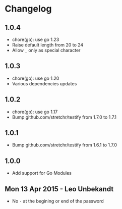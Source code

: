 # Changelog

## 1.0.4

* chore(go): use go 1.23
* Raise default length from 20 to 24
* Allow `_` only as special character

## 1.0.3

* chore(go): use go 1.20
* Various dependencies updates

## 1.0.2

* chore(go): use go 1.17
* Bump github.com/stretchr/testify from 1.7.0 to 1.7.1

## 1.0.1

* Bump github.com/stretchr/testify from 1.6.1 to 1.7.0

## 1.0.0

* Add support for Go Modules

## Mon 13 Apr 2015 - Leo Unbekandt

* No `-` at the begining or end of the password
